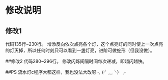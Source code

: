 ﻿# 修改说明
## 修改1
代码135行~230行。
增添反向依次点亮各个灯，这个点亮灯的同时使上一次点亮的灯灭掉，所以任何时刻只可以看到一盏灯亮，进阶可做蛇形（但我没做）。

##修改2
代码280~296行。
修改闪烁间隔时间每次递减，即越闪越快。

##PS
流水灯c程序大都这样，我也没法大改呀  ╮(╯﹏╰）╭